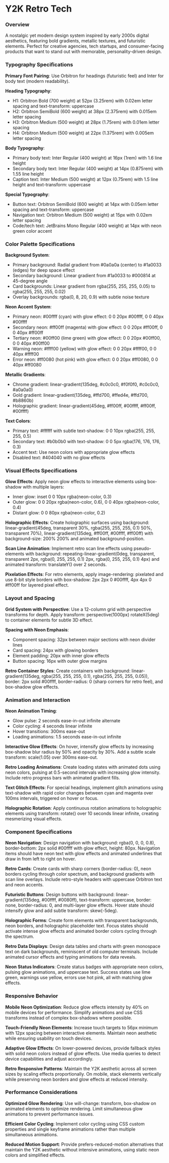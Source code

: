 # Y2K Retro Tech

### Overview
A nostalgic yet modern design system inspired by early 2000s digital aesthetics, featuring bold gradients, metallic textures, and futuristic elements. Perfect for creative agencies, tech startups, and consumer-facing products that want to stand out with memorable, personality-driven design.

### Typography Specifications

**Primary Font Pairing**: Use Orbitron for headings (futuristic feel) and Inter for body text (modern readability).

**Heading Typography**:
- H1: Orbitron Bold (700 weight) at 52px (3.25rem) with 0.02em letter spacing and text-transform: uppercase
- H2: Orbitron SemiBold (600 weight) at 38px (2.375rem) with 0.015em letter spacing
- H3: Orbitron Medium (500 weight) at 28px (1.75rem) with 0.01em letter spacing
- H4: Orbitron Medium (500 weight) at 22px (1.375rem) with 0.005em letter spacing

**Body Typography**:
- Primary body text: Inter Regular (400 weight) at 16px (1rem) with 1.6 line height
- Secondary body text: Inter Regular (400 weight) at 14px (0.875rem) with 1.55 line height
- Caption text: Inter Medium (500 weight) at 12px (0.75rem) with 1.5 line height and text-transform: uppercase

**Special Typography**:
- Button text: Orbitron SemiBold (600 weight) at 14px with 0.05em letter spacing and text-transform: uppercase
- Navigation text: Orbitron Medium (500 weight) at 15px with 0.02em letter spacing
- Code/tech text: JetBrains Mono Regular (400 weight) at 14px with neon green color accent

### Color Palette Specifications

**Background System**:
- Primary background: Radial gradient from #0a0a0a (center) to #1a0033 (edges) for deep space effect
- Secondary background: Linear gradient from #1a0033 to #000814 at 45-degree angle
- Card backgrounds: Linear gradient from rgba(255, 255, 255, 0.05) to rgba(255, 255, 255, 0.02)
- Overlay backgrounds: rgba(0, 8, 20, 0.9) with subtle noise texture

**Neon Accent System**:
- Primary neon: #00ffff (cyan) with glow effect: 0 0 20px #00ffff, 0 0 40px #00ffff
- Secondary neon: #ff00ff (magenta) with glow effect: 0 0 20px #ff00ff, 0 0 40px #ff00ff
- Tertiary neon: #00ff00 (lime green) with glow effect: 0 0 20px #00ff00, 0 0 40px #00ff00
- Warning neon: #ffff00 (yellow) with glow effect: 0 0 20px #ffff00, 0 0 40px #ffff00
- Error neon: #ff0080 (hot pink) with glow effect: 0 0 20px #ff0080, 0 0 40px #ff0080

**Metallic Gradients**:
- Chrome gradient: linear-gradient(135deg, #c0c0c0, #f0f0f0, #c0c0c0, #a0a0a0)
- Gold gradient: linear-gradient(135deg, #ffd700, #ffed4e, #ffd700, #b8860b)
- Holographic gradient: linear-gradient(45deg, #ff00ff, #00ffff, #ff00ff, #00ffff)

**Text Colors**:
- Primary text: #ffffff with subtle text-shadow: 0 0 10px rgba(255, 255, 255, 0.5)
- Secondary text: #b0b0b0 with text-shadow: 0 0 5px rgba(176, 176, 176, 0.3)
- Accent text: Use neon colors with appropriate glow effects
- Disabled text: #404040 with no glow effects

### Visual Effects Specifications

**Glow Effects**:
Apply neon glow effects to interactive elements using box-shadow with multiple layers:
- Inner glow: inset 0 0 10px rgba(neon-color, 0.3)
- Outer glow: 0 0 20px rgba(neon-color, 0.6), 0 0 40px rgba(neon-color, 0.4)
- Distant glow: 0 0 80px rgba(neon-color, 0.2)

**Holographic Effects**:
Create holographic surfaces using background: linear-gradient(45deg, transparent 30%, rgba(255, 255, 255, 0.1) 50%, transparent 70%), linear-gradient(135deg, #ff00ff, #00ffff, #ff00ff) with background-size: 200% 200% and animated background-position.

**Scan Line Animation**:
Implement retro scan line effects using pseudo-elements with background: repeating-linear-gradient(0deg, transparent, transparent 2px, rgba(0, 255, 255, 0.1) 2px, rgba(0, 255, 255, 0.1) 4px) and animated transform: translateY() over 2 seconds.

**Pixelation Effects**:
For retro elements, apply image-rendering: pixelated and use 8-bit style borders with box-shadow: 2px 2px 0 #00ffff, 4px 4px 0 #ff00ff for layered pixel effect.

### Layout and Spacing

**Grid System with Perspective**:
Use a 12-column grid with perspective transforms for depth. Apply transform: perspective(1000px) rotateX(5deg) to container elements for subtle 3D effect.

**Spacing with Neon Emphasis**:
- Component spacing: 32px between major sections with neon divider lines
- Card spacing: 24px with glowing borders
- Element padding: 20px with inner glow effects
- Button spacing: 16px with outer glow margins

**Retro Container Styles**:
Create containers with background: linear-gradient(135deg, rgba(255, 255, 255, 0.1), rgba(255, 255, 255, 0.05)), border: 2px solid #00ffff, border-radius: 0 (sharp corners for retro feel), and box-shadow glow effects.

### Animation and Interaction

**Neon Animation Timing**:
- Glow pulse: 2 seconds ease-in-out infinite alternate
- Color cycling: 4 seconds linear infinite
- Hover transitions: 300ms ease-out
- Loading animations: 1.5 seconds ease-in-out infinite

**Interactive Glow Effects**:
On hover, intensify glow effects by increasing box-shadow blur radius by 50% and opacity by 30%. Add a subtle scale transform: scale(1.05) over 300ms ease-out.

**Retro Loading Animations**:
Create loading states with animated dots using neon colors, pulsing at 0.5-second intervals with increasing glow intensity. Include retro progress bars with animated gradient fills.

**Text Glitch Effects**:
For special headings, implement glitch animations using text-shadow with rapid color changes between cyan and magenta over 100ms intervals, triggered on hover or focus.

**Holographic Rotation**:
Apply continuous rotation animations to holographic elements using transform: rotate() over 10 seconds linear infinite, creating mesmerizing visual effects.

### Component Specifications

**Neon Navigation**:
Design navigation with background: rgba(0, 0, 0, 0.8), border-bottom: 2px solid #00ffff with glow effect, height: 80px. Navigation items should have neon text with glow effects and animated underlines that draw in from left to right on hover.

**Retro Cards**:
Create cards with sharp corners (border-radius: 0), neon borders cycling through color spectrum, and background gradients with scan line overlays. Include retro-style headers with uppercase Orbitron text and neon accents.

**Futuristic Buttons**:
Design buttons with background: linear-gradient(135deg, #00ffff, #0080ff), text-transform: uppercase, border: none, border-radius: 0, and multi-layer glow effects. Hover state should intensify glow and add subtle transform: skew(-5deg).

**Holographic Forms**:
Create form elements with transparent backgrounds, neon borders, and holographic placeholder text. Focus states should activate intense glow effects and animated border colors cycling through the spectrum.

**Retro Data Displays**:
Design data tables and charts with green monospace text on dark backgrounds, reminiscent of old computer terminals. Include animated cursor effects and typing animations for data reveals.

**Neon Status Indicators**:
Create status badges with appropriate neon colors, pulsing glow animations, and uppercase text. Success states use lime green, warnings use yellow, errors use hot pink, all with matching glow effects.

### Responsive Behavior

**Mobile Neon Optimization**:
Reduce glow effects intensity by 40% on mobile devices for performance. Simplify animations and use CSS transforms instead of complex box-shadows where possible.

**Touch-Friendly Neon Elements**:
Increase touch targets to 56px minimum with 12px spacing between interactive elements. Maintain neon aesthetic while ensuring usability on touch devices.

**Adaptive Glow Effects**:
On lower-powered devices, provide fallback styles with solid neon colors instead of glow effects. Use media queries to detect device capabilities and adjust accordingly.

**Retro Responsive Patterns**:
Maintain the Y2K aesthetic across all screen sizes by scaling effects proportionally. On mobile, stack elements vertically while preserving neon borders and glow effects at reduced intensity.

### Performance Considerations

**Optimized Glow Rendering**:
Use will-change: transform, box-shadow on animated elements to optimize rendering. Limit simultaneous glow animations to prevent performance issues.

**Efficient Color Cycling**:
Implement color cycling using CSS custom properties and single keyframe animations rather than multiple simultaneous animations.

**Reduced Motion Support**:
Provide prefers-reduced-motion alternatives that maintain the Y2K aesthetic without intensive animations, using static neon colors and simplified effects. 